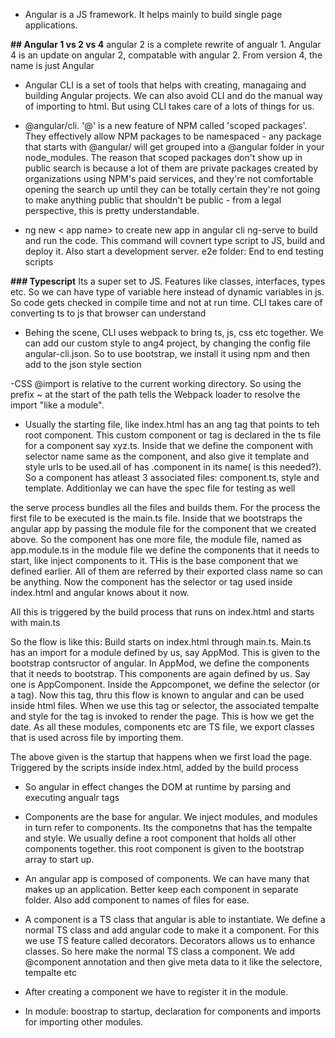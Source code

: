 - Angular is a JS framework. It helps mainly to build single page applications.

**## Angular 1 vs 2 vs 4**
 angular 2 is a complete rewrite of angualr 1. Angular 4 is an update on angular 2, compatable with angular 2. From version 4, the name is just Angular
 
 - Angular CLI is a set of tools that helps with creating, managaing and building Angular projects. We can also avoid CLI and do the manual way of importing to html. But using CLI takes care of a lots of things for us.
 
 - @angular/cli. '@'  is a new feature of NPM called 'scoped packages'. They effectively allow NPM packages to be namespaced - any package that starts with @angular/ will get grouped into a @angular folder in your node_modules.
The reason that scoped packages don't show up in public search is because a lot of them are private packages created by organizations using NPM's paid services, and they're not comfortable opening the search up until they can be totally certain they're not going to make anything public that shouldn't be public - from a legal perspective, this is pretty understandable.

- ng new < app name> to create new app in angular cli
ng-serve to build and run the code. This command will covnert type script to JS, build and deploy it. Also start a development server.
e2e folder: End to end testing scripts

**### Typescript**
Its a super set to JS. Features like classes, interfaces, types etc. So we can have type of variable here instead of dynamic variables in js. So code gets checked in compile time and not at run time. CLI takes care of converting ts to js that browser can understand

- Behing the scene, CLI uses webpack to bring ts, js, css etc together. We can add our custom style to ang4 project, by changing the config file angular-cli.json. So to use bootstrap, we install it using npm and then add to the json style section

-CSS @import is relative to the current working directory.
So using the prefix ~ at the start of the path tells the Webpack loader to resolve the import "like a module".

- Usually the starting file, like index.html has an ang tag that points to teh root component. This custom component or tag is declared in the ts file for a component say xyz.ts. Inside that we define the component  with selector name same as the component, and also give it template and style urls to be used.all of has .component in its name( is this needed?). 
So a component has atleast 3 associated files: component.ts, style and template. Additionlay we can have the spec file for testing as well

the serve process bundles all the files and builds them. For the process the first file to be executed is the main.ts file. Inside that we bootstraps the angular app by passing the module file for the component that we created above. So the component has one more file, the module file, named as app.module.ts
in the module file we define the components that it needs to start, like inject components to it. THis is the base component that we defined earlier. All of them are referred by their exported class name so can be anything. Now the component has the selector or tag used inside index.html and angular knows about it now.

All this is triggered by the build process that runs on index.html and starts with main.ts

So the flow is like this:
Build starts on index.html through main.ts. Main.ts has an import for a module defined by us, say AppMod. This is given to the bootstrap contsructor of angular. In AppMod,  we define the components that it needs to bootstrap. This components are again defined by us. Say one is AppComponent. Inside the Appcomponet, we define the selector (or a tag). Now this tag, thru this flow is known to angular and can be used inside html files. When we use this tag or selector, the associated tempalte and style for the tag is invoked to render the page. This is how we get the date.
As all these modules, components etc are TS file, we export classes that is used across file by importing them.

The above given is the startup that happens when we first load the page. Triggered by the scripts inside index.html, added by the build process

- So angular in effect changes the DOM at runtime by parsing and executing angualr tags
- Components are the base for angular. We inject modules, and modules in turn refer to components. Its the componetns that has the tempalte and style. We usually define a root component that holds all other components together. this root component is given to the bootstrap array to start up.

- An angular app is composed of components. We can have many that makes up an application. Better keep each component in separate folder. Also add component to names of files for ease.

- A component is a TS class that angular is able to instantiate. We define a normal TS class and add angular code to make it a component. For this we use TS feature called decorators. Decorators allows us to enhance classes. So here make the normal TS class a component. We add @component annotation and then give meta data to it like the selectore, tempalte etc

- After creating a component we have to register it in the module.

- In module: boostrap to startup, declaration for components and imports for importing other modules.
